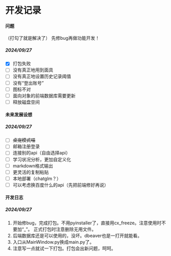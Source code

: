 # 开发记录
#### 问题
（打勾了就是解决了）
先修bug再做功能开发！
##### 2024/09/27
- [x] 打包失败
- [ ] 没有真正地用到面具
- [ ] 没有真正地设置历史记录阈值
- [ ] 没有“登出账号”
- [ ] 图标不对
- [ ] 面向对象的前端数据库需要更新
- [ ] 释放磁盘空间
#### 未来发展设想
##### 2024/09/27
- [ ] ~~桌宠模式喵~~
- [ ] 邮箱注册登录
- [ ] 连接别的api（自由选择api）
- [ ] 学习状况分析，更加自定义化
- [ ] markdown格式输出
- [ ] 更灵活的复制粘贴
- [ ] 本地部署（chatglm？）
- [ ] 可以考虑换百度什么的api（先把前端修好再说）
#### 开发日志
##### 2024/09/27
1. 开始修bug，完成打包。不用pyinstaller了，直接用cx_freeze。注意使用时不要加“_”。
    正式打包时注意删除无用文件。
2. 后端数据库还是可以使用的，没坏。dbeaver也是一打开就能看。
3. 入口从MainWindow.py换成main.py了。
4. 注意写一点就试一下打包。打包会出新问题，呵呵。